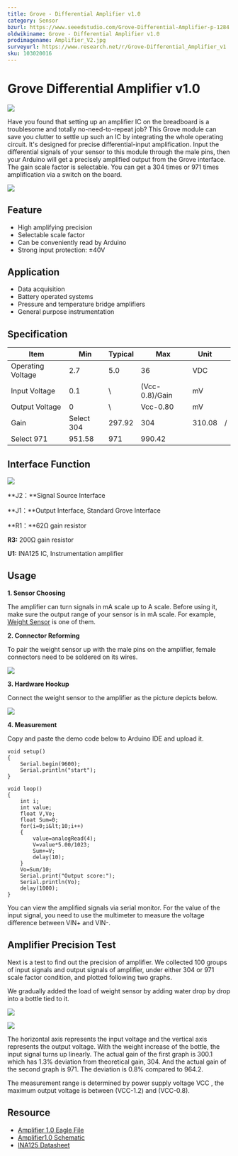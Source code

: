 ```yaml
---
title: Grove - Differential Amplifier v1.0
category: Sensor
bzurl: https://www.seeedstudio.com/Grove-Differential-Amplifier-p-1284.html
oldwikiname: Grove - Differential Amplifier v1.0
prodimagename: Amplifier_V2.jpg
surveyurl: https://www.research.net/r/Grove-Differential_Amplifier_v1
sku: 103020016
---
```


# Grove Differential Amplifier v1.0

![](https://github.com/SeeedDocument/Grove-Differential\_Amplifier\_v1.0/raw/master/img/Amplifier\_V2.jpg)

Have you found that setting up an amplifier IC on the breadboard is a troublesome and totally no-need-to-repeat job? This Grove module can save you clutter to settle up such an IC by integrating the whole operating circuit. It's designed for precise differential-input amplification. Input the differential signals of your sensor to this module through the male pins, then your Arduino will get a precisely amplified output from the Grove interface. The gain scale factor is selectable. You can get a 304 times or 971 times amplification via a switch on the board.

[![](https://github.com/SeeedDocument/Seeed-WiKi/raw/master/docs/images/300px-Get\_One\_Now\_Banner-ragular.png)](https://www.seeedstudio.com/Grove-Differential-Amplifier-p-1284.html)

## Feature

* High amplifying precision
* Selectable scale factor
* Can be conveniently read by Arduino
* Strong input protection: ±40V

## Application

* Data acquisition
* Battery operated systems
* Pressure and temperature bridge amplifiers
* General purpose instrumentation

## Specification

|  Item              |  Min        |  Typical |  Max            |  Unit   |    |
| ------------------ | ----------- | -------- | --------------- | ------- | -- |
|  Operating Voltage |  2.7        |  5.0     |  36             |  VDC    |    |
|  Input Voltage     |  0.1        |  \\      |  (Vcc-0.8)/Gain |  mV     |    |
|  Output Voltage    |  0          |  \\      |  Vcc-0.80       |  mV     |    |
|  Gain              |  Select 304 |  297.92  |  304            |  310.08 |  / |
|  Select 971        |  951.58     |  971     |  990.42         |         |    |

## Interface Function

![](https://github.com/SeeedDocument/Grove-Differential\_Amplifier\_v1.0/raw/master/img/Amplifier\_Interface3.jpg)

**J2：**Signal Source Interface

**J1：**Output Interface, Standard Grove Interface

**R1：**62Ω gain resistor

**R3:** 200Ω gain resistor

**U1:** INA125 IC, Instrumentation amplifier

## Usage

**1. Sensor Choosing**

The amplifier can turn signals in mA scale up to A scale. Before using it, make sure the output range of your sensor is in mA scale. For example, [Weight Sensor](https://app.gitbook.com/Weight\_Sensor-Load\_Cell-0-500g) is one of them.

**2. Connector Reforming**

To pair the weight sensor up with the male pins on the amplifier, female connectors need to be soldered on its wires.

![](https://github.com/SeeedDocument/Grove-Differential\_Amplifier\_v1.0/raw/master/img/Solder.jpg)

**3. Hardware Hookup**

Connect the weight sensor to the amplifier as the picture depicts below.

![](https://github.com/SeeedDocument/Grove-Differential\_Amplifier\_v1.0/raw/master/img/Connect5.jpg)

**4. Measurement**

Copy and paste the demo code below to Arduino IDE and upload it.

```
void setup()
{
    Serial.begin(9600);
    Serial.println("start");
}

void loop()
{
    int i;
    int value;
    float V,Vo;
    float Sum=0;
    for(i=0;i&lt;10;i++)
    {
        value=analogRead(4);
        V=value*5.00/1023;
        Sum+=V;
        delay(10);
    }
    Vo=Sum/10;
    Serial.print("Output score:");
    Serial.println(Vo);
    delay(1000);
}
```

You can view the amplified signals via serial monitor. For the value of the input signal, you need to use the multimeter to measure the voltage difference between VIN+ and VIN-.

## Amplifier Precision Test

Next is a test to find out the precision of amplifier. We collected 100 groups of input signals and output signals of amplifier, under either 304 or 971 scale factor condition, and plotted following two graphs.

We gradually added the load of weight sensor by adding water drop by drop into a bottle tied to it.

![](https://github.com/SeeedDocument/Grove-Differential\_Amplifier\_v1.0/raw/master/img/TEST\_Score1.jpg)

![](https://github.com/SeeedDocument/Grove-Differential\_Amplifier\_v1.0/raw/master/img/Test\_Score\_Picture2.jpg)

The horizontal axis represents the input voltage and the vertical axis represents the output voltage. With the weight increase of the bottle, the input signal turns up linearly. The actual gain of the first graph is 300.1 which has 1.3% deviation from theoretical gain, 304. And the actual gain of the second graph is 971. The deviation is 0.8% compared to 964.2.

The measurement range is determined by power supply voltage VCC , the maximum output voltage is between (VCC-1.2) and (VCC-0.8).

## Resource

* [Amplifier 1.0 Eagle File](https://github.com/SeeedDocument/Grove-Differential\_Amplifier\_v1.0/raw/master/res/Amplifier\_eagle\_file.zip)
* [Amplifier1.0 Schematic](https://github.com/SeeedDocument/Grove-Differential\_Amplifier\_v1.0/raw/master/res/Amplifier.pdf)
* [INA125 Datasheet](https://github.com/SeeedDocument/Grove-Differential\_Amplifier\_v1.0/raw/master/res/INA125.pdf)
